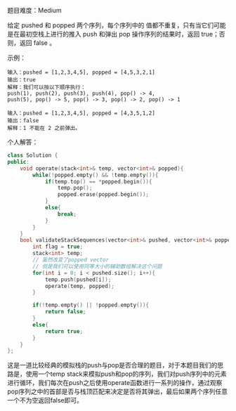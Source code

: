 
题目难度：Medium

给定 pushed 和 popped 两个序列，每个序列中的 值都不重复，只有当它们可能是在最初空栈上进行的推入 push 和弹出 pop 操作序列的结果时，返回 true；否则，返回 false 。

示例：
```
输入：pushed = [1,2,3,4,5], popped = [4,5,3,2,1]
输出：true
解释：我们可以按以下顺序执行：
push(1), push(2), push(3), push(4), pop() -> 4,
push(5), pop() -> 5, pop() -> 3, pop() -> 2, pop() -> 1

输入：pushed = [1,2,3,4,5], popped = [4,3,5,1,2]
输出：false
解释：1 不能在 2 之前弹出。
```

个人解答：
```C++
class Solution {
public:
    void operate(stack<int>& temp, vector<int>& popped){
        while(!popped.empty() && !temp.empty()){
            if(temp.top() == *popped.begin()){
                temp.pop();
                popped.erase(popped.begin());
            }
            else{
                break;
            }
        }
    }
    bool validateStackSequences(vector<int>& pushed, vector<int>& popped) {
        int flag = true;
        stack<int> temp;
        // 虽然改变了popped vector
        // 但是我们可以使用同等大小的辅助数组解决这个问题
        for(int i = 0; i < pushed.size(); i++){
            temp.push(pushed[i]);
            operate(temp, popped);
        }

        if(!temp.empty() || !popped.empty()){
            return false;
        }
        else{
            return true;
        }
    }
};
```

这是一道比较经典的模拟栈的push与pop是否合理的题目，对于本题目我们的思路是，使用一个temp stack来模拟push和pop的序列，我们对push序列中的元素进行循环，我们每次在push之后使用operate函数进行一系列的操作，通过观察pop序列之中的首部是否与栈顶匹配来决定是否将其弹出，最后如果两个序列任意一个不为空返回false即可。